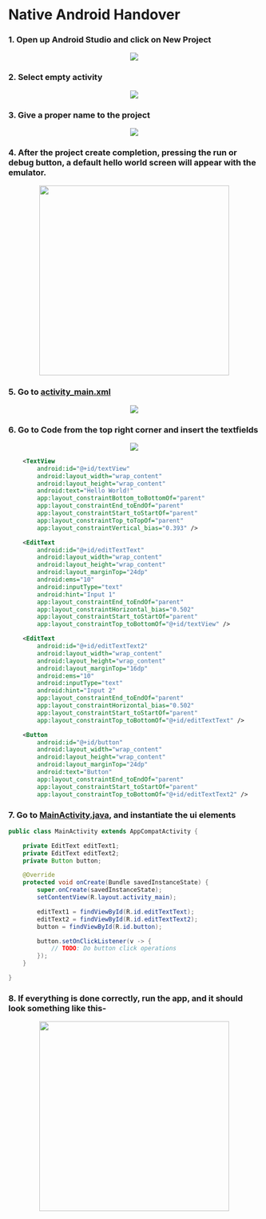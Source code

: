 # Native Android Handover

### 1. Open up Android Studio and click on New Project
<p align="center">
    <img src="./assets/1.png"></img>
</p>

### 2. Select empty activity
<p align="center">
    <img src="./assets/3.png"></img>
</p>

### 3. Give a proper name to the project
<p align="center">
    <img src="./assets/2.png"></img>
</p>

### 4. After the project create completion, pressing the run or debug button, a default hello world screen will appear with the emulator.
<p align="center">
    <img src="./assets/4.png" width="380"></img>
</p>

### 5. Go to [activity_main.xml](./app/src/main/res/layout/activity_main.xml)
<p align="center">
    <img src="./assets/5.png" ></img>
</p>

### 6. Go to Code from the top right corner and insert the textfields
<p align="center">
    <img src="./assets/6.png" ></img>
</p>

```xml
    <TextView
        android:id="@+id/textView"
        android:layout_width="wrap_content"
        android:layout_height="wrap_content"
        android:text="Hello World!"
        app:layout_constraintBottom_toBottomOf="parent"
        app:layout_constraintEnd_toEndOf="parent"
        app:layout_constraintStart_toStartOf="parent"
        app:layout_constraintTop_toTopOf="parent"
        app:layout_constraintVertical_bias="0.393" />

    <EditText
        android:id="@+id/editTextText"
        android:layout_width="wrap_content"
        android:layout_height="wrap_content"
        android:layout_marginTop="24dp"
        android:ems="10"
        android:inputType="text"
        android:hint="Input 1"
        app:layout_constraintEnd_toEndOf="parent"
        app:layout_constraintHorizontal_bias="0.502"
        app:layout_constraintStart_toStartOf="parent"
        app:layout_constraintTop_toBottomOf="@+id/textView" />

    <EditText
        android:id="@+id/editTextText2"
        android:layout_width="wrap_content"
        android:layout_height="wrap_content"
        android:layout_marginTop="16dp"
        android:ems="10"
        android:inputType="text"
        android:hint="Input 2"
        app:layout_constraintEnd_toEndOf="parent"
        app:layout_constraintHorizontal_bias="0.502"
        app:layout_constraintStart_toStartOf="parent"
        app:layout_constraintTop_toBottomOf="@+id/editTextText" />

    <Button
        android:id="@+id/button"
        android:layout_width="wrap_content"
        android:layout_height="wrap_content"
        android:layout_marginTop="24dp"
        android:text="Button"
        app:layout_constraintEnd_toEndOf="parent"
        app:layout_constraintStart_toStartOf="parent"
        app:layout_constraintTop_toBottomOf="@+id/editTextText2" />
```

### 7. Go to [MainActivity.java](./app/src/main/java/com/example/my_app/MainActivity.java), and instantiate the ui elements
```java
public class MainActivity extends AppCompatActivity {

    private EditText editText1;
    private EditText editText2;
    private Button button;

    @Override
    protected void onCreate(Bundle savedInstanceState) {
        super.onCreate(savedInstanceState);
        setContentView(R.layout.activity_main);

        editText1 = findViewById(R.id.editTextText);
        editText2 = findViewById(R.id.editTextText2);
        button = findViewById(R.id.button);

        button.setOnClickListener(v -> {
            // TODO: Do button click operations
        });
    }

}
```

### 8. If everything is done correctly, run the app, and it should look something like this-
<p align="center">
    <img src="./assets/7.png" width="380"></img>
</p>